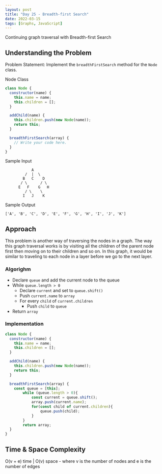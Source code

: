 ```yaml
---
layout: post
title: "Day 25 - Breadth-first Search"
date: 2022-03-15
tags: [Graphs, JavaScript]
---
```

Continuing graph traversal with Breadth-first Search

## Understanding the Problem
Problem Statement: Implement the `breadthFirstSearch` method for the `Node` class.

Node Class
```js
class Node {
  constructor(name) {
    this.name = name;
    this.children = [];
  }

  addChild(name) {
    this.children.push(new Node(name));
    return this;
  }

  breadthFirstSearch(array) {
    // Write your code here.
  }
}
```

Sample Input
```
            A
         /  |  \
        B   C    D
       / \      / \
      E   F    G   H
         / \    \
        I   J    K
```

Sample Output
```
['A', 'B', 'C', 'D', 'E', 'F', 'G', 'H', 'I', 'J', 'K']
```

## Approach
This problem is another way of traversing the nodes in a graph. The way this graph traversal works is by visiting all the children of the parent node first then moving on to their children and so on. In this graph, it would be similar to traveling to each node in a layer before we go to the next layer.

### Algorighm
* Declare `queue` and add the current node to the queue
* While `queue.length > 0`
  * Declare `current` and set to `queue.shift()`
  * Push `current.name` to `array`
  * For every `child` of `current.children`
    * Push `child` to `queue`
* Return `array`

### Implementation
```js
class Node {
  constructor(name) {
    this.name = name;
    this.children = [];
  }

  addChild(name) {
    this.children.push(new Node(name));
    return this;
  }

  breadthFirstSearch(array) {
    const queue = [this];
		while (queue.length > 0){
			const current = queue.shift();
			array.push(current.name);
			for(const child of current.children){
				queue.push(child);
			}
		}
		return array;
  }
}
```
## Time & Space Complexity
O(v + e) time | O(v) space - where v is the number of nodes and e is the number of edges